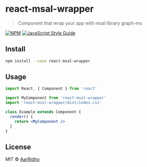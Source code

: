 # react-msal-wrapper

> Component that wrap your app with msal library graph-ms

[![NPM](https://img.shields.io/npm/v/react-msal-wrapper.svg)](https://www.npmjs.com/package/react-msal-wrapper) [![JavaScript Style Guide](https://img.shields.io/badge/code_style-standard-brightgreen.svg)](https://standardjs.com)

## Install

```bash
npm install --save react-msal-wrapper
```

## Usage

```jsx
import React, { Component } from 'react'

import MyComponent from 'react-msal-wrapper'
import 'react-msal-wrapper/dist/index.css'

class Example extends Component {
  render() {
    return <MyComponent />
  }
}
```

## License

MIT © [AarRidho](https://github.com/AarRidho)
